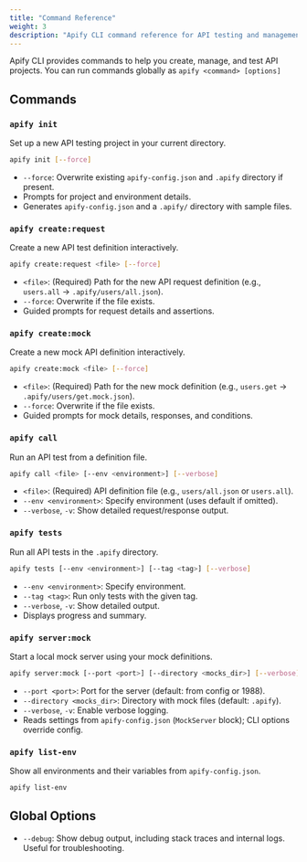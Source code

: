 ```yaml
---
title: "Command Reference"
weight: 3
description: "Apify CLI command reference for API testing and management."
---
```


Apify CLI provides commands to help you create, manage, and test API projects. You can run commands globally as `apify <command> [options]`

## Commands

### `apify init`

Set up a new API testing project in your current directory.

```bash
apify init [--force]
```

- `--force`: Overwrite existing `apify-config.json` and `.apify` directory if present.
- Prompts for project and environment details.
- Generates `apify-config.json` and a `.apify/` directory with sample files.

### `apify create:request`

Create a new API test definition interactively.

```bash
apify create:request <file> [--force]
```

- `<file>`: (Required) Path for the new API request definition (e.g., `users.all` → `.apify/users/all.json`).
- `--force`: Overwrite if the file exists.
- Guided prompts for request details and assertions.

### `apify create:mock`

Create a new mock API definition interactively.

```bash
apify create:mock <file> [--force]
```

- `<file>`: (Required) Path for the new mock definition (e.g., `users.get` → `.apify/users/get.mock.json`).
- `--force`: Overwrite if the file exists.
- Guided prompts for mock details, responses, and conditions.

### `apify call`

Run an API test from a definition file.

```bash
apify call <file> [--env <environment>] [--verbose]
```

- `<file>`: (Required) API definition file (e.g., `users/all.json` or `users.all`).
- `--env <environment>`: Specify environment (uses default if omitted).
- `--verbose`, `-v`: Show detailed request/response output.

### `apify tests`

Run all API tests in the `.apify` directory.

```bash
apify tests [--env <environment>] [--tag <tag>] [--verbose]
```

- `--env <environment>`: Specify environment.
- `--tag <tag>`: Run only tests with the given tag.
- `--verbose`, `-v`: Show detailed output.
- Displays progress and summary.

### `apify server:mock`

Start a local mock server using your mock definitions.

```bash
apify server:mock [--port <port>] [--directory <mocks_dir>] [--verbose]
```

- `--port <port>`: Port for the server (default: from config or 1988).
- `--directory <mocks_dir>`: Directory with mock files (default: `.apify`).
- `--verbose`, `-v`: Enable verbose logging.
- Reads settings from `apify-config.json` (`MockServer` block); CLI options override config.

### `apify list-env`

Show all environments and their variables from `apify-config.json`.

```bash
apify list-env
```

## Global Options

- `--debug`: Show debug output, including stack traces and internal logs. Useful for troubleshooting.
